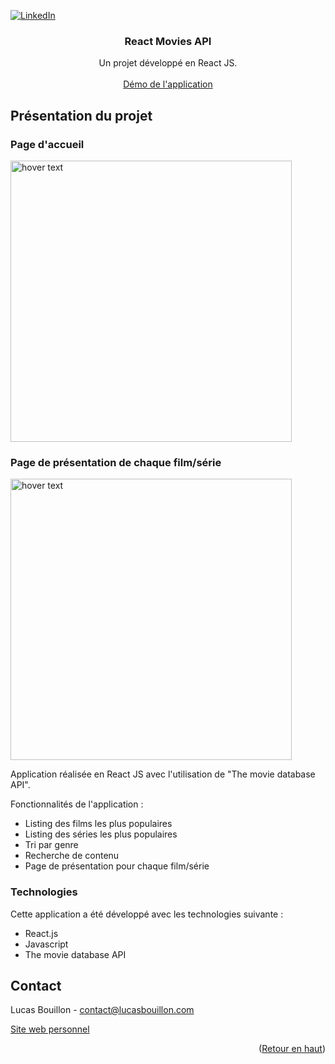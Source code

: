 <div id="top"></div>

[![LinkedIn][linkedin-shield]][linkedin-url]


  <h3 align="center">React Movies API</h3>

  <p align="center">
    Un projet développé en React JS.
    <br />
    <br />
    <a href="http://reactmovies.lucasbouillon.com/">Démo de l'application</a>
  </p>
</div>


<!-- ABOUT THE PROJECT -->
## Présentation du projet

### Page d'accueil
<p align="left">
  <img src="./Capture d’écran 2022-06-03 à 10.36.23.png" width="450" title="hover text">
</p>

### Page de présentation de chaque film/série
<p align="left">
  <img src="./Capture d’écran 2022-06-03 à 10.36.37.png" width="450" title="hover text">
</p>

Application réalisée en React JS avec l'utilisation de "The movie database API". 

Fonctionnalités de l'application :
* Listing des films les plus populaires
* Listing des séries les plus populaires
* Tri par genre
* Recherche de contenu
* Page de présentation pour chaque film/série


### Technologies

Cette application a été développé avec les technologies suivante :

* React.js
* Javascript
* The movie database API

<!-- CONTACT -->
## Contact

Lucas Bouillon - contact@lucasbouillon.com

<a href="https://lucasbouillon.com/">Site web personnel</a>

<p align="right">(<a href="#top">Retour en haut</a>)</p>



<!-- MARKDOWN LINKS & IMAGES -->
<!-- https://www.markdownguide.org/basic-syntax/#reference-style-links -->
[linkedin-shield]: https://img.shields.io/badge/-LinkedIn-black.svg?style=for-the-badge&logo=linkedin&colorB=555
[linkedin-url]: https://www.linkedin.com/in/lucas-bouillon-91a75899/
